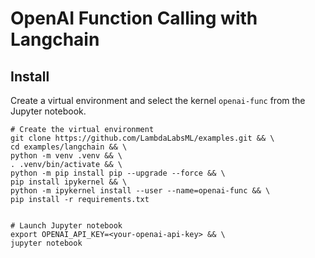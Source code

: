 # OpenAI Function Calling with Langchain

## Install

Create a virtual environment and select the kernel `openai-func` from the Jupyter notebook.

```
# Create the virtual environment
git clone https://github.com/LambdaLabsML/examples.git && \
cd examples/langchain && \
python -m venv .venv && \
. .venv/bin/activate && \
python -m pip install pip --upgrade --force && \
pip install ipykernel && \
python -m ipykernel install --user --name=openai-func && \
pip install -r requirements.txt


# Launch Jupyter notebook
export OPENAI_API_KEY=<your-openai-api-key> && \
jupyter notebook
```
